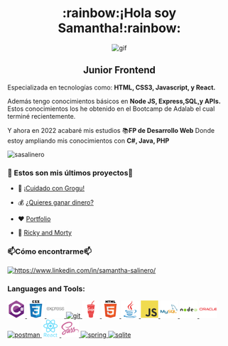 

<h1 align="center">:rainbow:¡Hola soy Samantha!:rainbow:</h1> <p align="center"><img  src="https://media.giphy.com/media/9JrkkDoJuU0FbdbUZU/giphy.gif" alt="gif"  width="250px"/></p>

<h2 align="center">Junior Frontend</h2>

 Especializada en tecnologías como: **HTML, CSS3, Javascript, y React.** 
 
  Además tengo conocimientos básicos en **Node JS, Express,SQL,y APIs.** Estos conocimientos los he obtenido en el Bootcamp de Adalab el cual terminé recientemente.
  
  Y ahora en 2022 acabaré mis estudios :books:**FP de Desarrollo Web** Donde estoy ampliando mis conocimientos con **C#, Java, PHP**

<p align="left"> <img src="https://komarev.com/ghpvc/?username=sasalinero&label=Profile%20views&color=0e75b6&style=flat" alt="sasalinero" /> </p>


<h3 align="left">🌱 Estos son mis últimos proyectos🌱 </h3>


- :snail: [¡Cuidado con Grogu!](https://sasalinero.github.io/Juego-Mandalorian/)

- :moneybag: [¿Quieres ganar dinero?](https://sasalinero.github.io/II_Maquina_Tragaperras/)

- :hearts: [Portfolio](https://sasalinero.github.io/PortfolioSamantha/)

- :space_invader: [Ricky and Morty](https://sasalinero.github.io/Ricky-and-Morty-en-REACT/#/)



<h3 align="left">📫Cómo encontrarme📫</h3>
<p align="left">
 
<a href="https://linkedin.com/in/https://www.linkedin.com/in/samantha-salinero/" target="blank"><img align="center" src="https://raw.githubusercontent.com/rahuldkjain/github-profile-readme-generator/master/src/images/icons/Social/linked-in-alt.svg" alt="https://www.linkedin.com/in/samantha-salinero/" height="30" width="40" /></a>

</p>

<h3 align="left">Languages and Tools:</h3>
<p align="left"> 
<a href="https://www.w3schools.com/cs/" target="_blank" rel="noreferrer"> <img src="https://raw.githubusercontent.com/devicons/devicon/master/icons/csharp/csharp-original.svg" alt="csharp" width="40" height="40"/> </a>
<a href="https://www.w3schools.com/css/" target="_blank" rel="noreferrer"> <img src="https://raw.githubusercontent.com/devicons/devicon/master/icons/css3/css3-original-wordmark.svg" alt="css3" width="40" height="40"/> </a> <a href="https://expressjs.com" target="_blank" rel="noreferrer"> <img src="https://raw.githubusercontent.com/devicons/devicon/master/icons/express/express-original-wordmark.svg" alt="express" width="40" height="40"/> </a> <a href="https://git-scm.com/" target="_blank" rel="noreferrer"> <img src="https://www.vectorlogo.zone/logos/git-scm/git-scm-icon.svg" alt="git" width="40" height="40"/> </a> <a href="https://gulpjs.com" target="_blank" rel="noreferrer"> <img src="https://raw.githubusercontent.com/devicons/devicon/master/icons/gulp/gulp-plain.svg" alt="gulp" width="40" height="40"/> </a> <a href="https://www.w3.org/html/" target="_blank" rel="noreferrer"> <img src="https://raw.githubusercontent.com/devicons/devicon/master/icons/html5/html5-original-wordmark.svg" alt="html5" width="40" height="40"/> </a> <a href="https://www.java.com" target="_blank" rel="noreferrer"> <img src="https://raw.githubusercontent.com/devicons/devicon/master/icons/java/java-original.svg" alt="java" width="40" height="40"/> </a> <a href="https://developer.mozilla.org/en-US/docs/Web/JavaScript" target="_blank" rel="noreferrer"> <img src="https://raw.githubusercontent.com/devicons/devicon/master/icons/javascript/javascript-original.svg" alt="javascript" width="40" height="40"/> </a> <a href="https://www.mysql.com/" target="_blank" rel="noreferrer"> <img src="https://raw.githubusercontent.com/devicons/devicon/master/icons/mysql/mysql-original-wordmark.svg" alt="mysql" width="40" height="40"/> </a> <a href="https://nodejs.org" target="_blank" rel="noreferrer"> <img src="https://raw.githubusercontent.com/devicons/devicon/master/icons/nodejs/nodejs-original-wordmark.svg" alt="nodejs" width="40" height="40"/> </a> <a href="https://www.oracle.com/" target="_blank" rel="noreferrer"> <img src="https://raw.githubusercontent.com/devicons/devicon/master/icons/oracle/oracle-original.svg" alt="oracle" width="40" height="40"/> </a> <a href="https://postman.com" target="_blank" rel="noreferrer"> <img src="https://www.vectorlogo.zone/logos/getpostman/getpostman-icon.svg" alt="postman" width="40" height="40"/> </a> <a href="https://reactjs.org/" target="_blank" rel="noreferrer"> <img src="https://raw.githubusercontent.com/devicons/devicon/master/icons/react/react-original-wordmark.svg" alt="react" width="40" height="40"/> </a> <a href="https://sass-lang.com" target="_blank" rel="noreferrer"> <img src="https://raw.githubusercontent.com/devicons/devicon/master/icons/sass/sass-original.svg" alt="sass" width="40" height="40"/> </a> <a href="https://spring.io/" target="_blank" rel="noreferrer"> <img src="https://www.vectorlogo.zone/logos/springio/springio-icon.svg" alt="spring" width="40" height="40"/> </a> <a href="https://www.sqlite.org/" target="_blank" rel="noreferrer"> <img src="https://www.vectorlogo.zone/logos/sqlite/sqlite-icon.svg" alt="sqlite" width="40" height="40"/> </a> </p>






